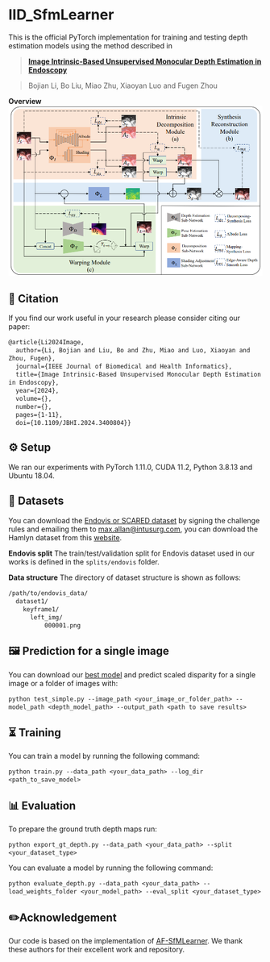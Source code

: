 # IID_SfmLearner
This is the official PyTorch implementation for training and testing depth estimation models using the method described in
> [**Image Intrinsic-Based Unsupervised Monocular Depth Estimation in Endoscopy**](https://ieeexplore.ieee.org/document/10530343)

> Bojian Li, Bo Liu, Miao Zhu, Xiaoyan Luo and Fugen Zhou

**Overview**
![image](https://github.com/bobo909/IID-SfmLearner/blob/main/figure/overview.png)
## 📄 Citation
If you find our work useful in your research please consider citing our paper:
```
@article{Li2024Image,
  author={Li, Bojian and Liu, Bo and Zhu, Miao and Luo, Xiaoyan and Zhou, Fugen},
  journal={IEEE Journal of Biomedical and Health Informatics}, 
  title={Image Intrinsic-Based Unsupervised Monocular Depth Estimation in Endoscopy}, 
  year={2024},
  volume={},
  number={},
  pages={1-11},
  doi={10.1109/JBHI.2024.3400804}}
```

## ⚙️ Setup
We ran our experiments with PyTorch 1.11.0, CUDA 11.2, Python 3.8.13 and Ubuntu 18.04.

## 💾 Datasets
You can download the [Endovis or SCARED dataset](https://endovissub2019-scared.grand-challenge.org/) by signing the challenge rules and emailing them to [max.allan@intusurg.com](mailto:max.allan@intusurg.com),  you can download the Hamlyn dataset from this [website](http://hamlyn.doc.ic.ac.uk/vision/).

**Endovis split**
The train/test/validation split for Endovis dataset used in our works is defined in the  `splits/endovis`  folder.

**Data structure**
The directory of dataset structure is shown as follows:
```
/path/to/endovis_data/
  dataset1/
    keyframe1/
      left_img/
          000001.png
```
## 🖼️ Prediction for a single image
You can download our [best model](https://drive.google.com/drive/folders/1vOIJc78UGV2bsbUqbHeXnUpTvsz33p1U?usp=drive_link) and predict scaled disparity for a single image or a folder of images with:
```
python test_simple.py --image_path <your_image_or_folder_path> --model_path <depth_model_path> --output_path <path to save results>
```

## ⏳ Training
You can train a model by running the following command:
```
python train.py --data_path <your_data_path> --log_dir <path_to_save_model>
```
## 📊 Evaluation
To prepare the ground truth depth maps run:
```
python export_gt_depth.py --data_path <your_data_path> --split <your_dataset_type>
```
You can evaluate a model by running the following command:
```
python evaluate_depth.py --data_path <your_data_path> --load_weights_folder <your_model_path> --eval_split <your_dataset_type>
```

## ✏️Acknowledgement
Our code is based on the implementation of [AF-SfMLearner](https://github.com/ShuweiShao/AF-SfMLearner). We thank these authors for their excellent work and repository.
